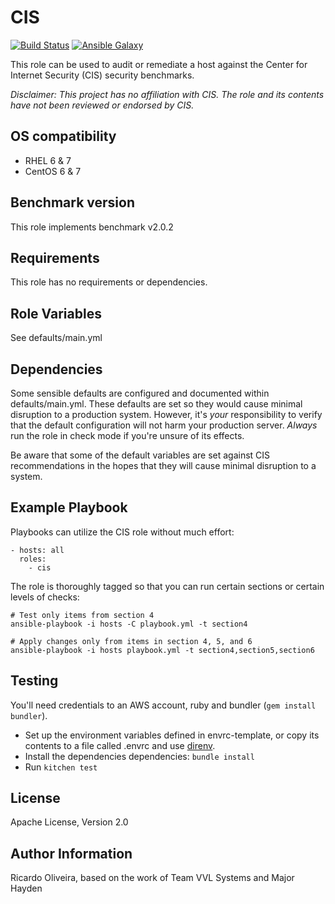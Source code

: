 CIS
=========
[![Build Status](https://travis-ci.org/creativesoftworks/ansible_cis_redhat.svg?branch=master)](https://travis-ci.org/creativesoftworks/ansible_cis_redhat)
[![Ansible Galaxy](https://img.shields.io/ansible/role/21349.svg)](https://galaxy.ansible.com/creativesoftworks/cis_redhat/)

This role can be used to audit or remediate a host against the Center for Internet Security (CIS) security benchmarks.

*Disclaimer: This project has no affiliation with CIS.  The role and its contents have not been reviewed or endorsed by CIS.*

OS compatibility
----------------

* RHEL 6 & 7
* CentOS 6 & 7

Benchmark version
-----------------

This role implements benchmark v2.0.2

Requirements
------------

This role has no requirements or dependencies.

Role Variables
--------------

See defaults/main.yml

Dependencies
------------

Some sensible defaults are configured and documented within defaults/main.yml.  These defaults are set so they would cause minimal disruption to a production system.  However, it's *your* responsibility to verify that the default configuration will not harm your production server.  *Always* run the role in check mode if you're unsure of its effects.

Be aware that some of the default variables are set against CIS recommendations in the hopes that they will cause minimal disruption to a system.

Example Playbook
----------------

Playbooks can utilize the CIS role without much effort:

    - hosts: all
      roles:
        - cis 

The role is thoroughly tagged so that you can run certain sections or certain levels of checks:

    # Test only items from section 4
    ansible-playbook -i hosts -C playbook.yml -t section4

    # Apply changes only from items in section 4, 5, and 6
    ansible-playbook -i hosts playbook.yml -t section4,section5,section6
    
Testing
-------

You'll need credentials to an AWS account, ruby and bundler (`gem install bundler`).
- Set up the environment variables defined in envrc-template, or copy its contents to a file called .envrc and use [direnv](https://github.com/direnv/direnv).
- Install the dependencies dependencies: `bundle install`
- Run `kitchen test`

License
-------

Apache License, Version 2.0

Author Information
------------------

Ricardo Oliveira, based on the work of Team VVL Systems and Major Hayden
